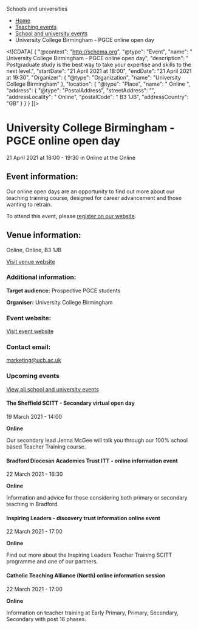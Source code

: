 Schools and universities

*   [Home](/)
*   [Teaching events](/teaching-events)
*   [School and university events](/teaching-events/training-provider-events)
*   University College Birmingham - PGCE online open day

<!\[CDATA\[ { "@context": "http://schema.org", "@type": "Event", "name": " University College Birmingham - PGCE online open day", "description": " Postgraduate study is the best way to take your expertise and skills to the next level.", "startDate": "21 April 2021 at 18:00", "endDate": "21 April 2021 at 19:30", "Organizer": { "@type": "Organization", "name": "University College Birmingham" }, "location": { "@type": "Place", "name": " Online ", "address": { "@type": "PostalAddress", "streetAddress": "", "addressLocality": " Online", "postalCode": " B3 1JB", "addressCountry": "GB" } } } \]\]>

University College Birmingham - PGCE online open day
====================================================

21 April 2021 at 18:00 - 19:30 in Online at the Online

Event information:
------------------

Our online open days are an opportunity to find out more about our teaching training course, designed for career advancement and those wanting to retrain.

To attend this event, please [register on our website](https://www.ucb.ac.uk/open-days/postgraduate-open-days/).

Venue information:
------------------

Online, Online, B3 1JB

[Visit venue website](https://www.ucb.ac.uk/ "Online")

### Additional information:

**Target audience:** Prospective PGCE students

**Organiser:** University College Birmingham

### Event website:

[Visit event website](https://www.ucb.ac.uk/open-days/postgraduate-open-days/)

### Contact email:

[marketing@ucb.ac.uk](mailto:marketing@ucb.ac.uk)

### Upcoming events

[View all school and university events](/teaching-events/training-provider-events)

[](/teaching-events/training-provider-events/210319-the-sheffield-scitt-secondary-virtual-open-day)

#### The Sheffield SCITT - Secondary virtual open day

19 March 2021 - 14:00

**Online**

Our secondary lead Jenna McGee will talk you through our 100% school based Teacher Training course.

[](/teaching-events/training-provider-events/210322-bradford-diocesan-academies-trust-itt-online-information-event)

#### Bradford Diocesan Academies Trust ITT - online information event

22 March 2021 - 16:30

**Online**

Information and advice for those considering both primary or secondary teaching in Bradford.

[](/teaching-events/training-provider-events/210322-inspiring-leaders-discovery-trust-information-online-event)

#### Inspiring Leaders - discovery trust information online event

22 March 2021 - 17:00

**Online**

Find out more about the Inspiring Leaders Teacher Training SCITT programme and one of our partners.

[](/teaching-events/training-provider-events/210322-catholic-teaching-alliance-north-online-information-session)

#### Catholic Teaching Alliance (North) online information session

22 March 2021 - 17:00

**Online**

Information on teacher training at Early Primary, Primary, Secondary, Secondary with post 16 phases.